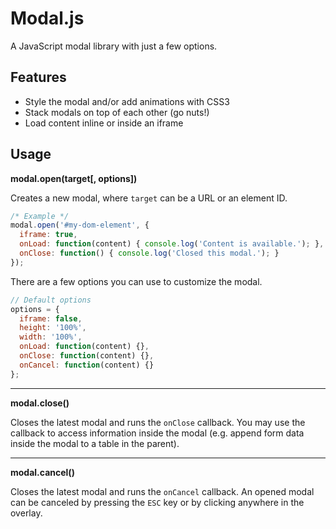# Modal.js
A JavaScript modal library with just a few options.

## Features
* Style the modal and/or add animations with CSS3
* Stack modals on top of each other (go nuts!)
* Load content inline or inside an iframe

## Usage
**modal.open(target[, options])**

Creates a new modal, where `target` can be a URL or an element ID.

```javascript
/* Example */
modal.open('#my-dom-element', {
  iframe: true,
  onLoad: function(content) { console.log('Content is available.'); },
  onClose: function() { console.log('Closed this modal.'); }
});
```

There are a few options you can use to customize the modal.

```javascript
// Default options
options = {
  iframe: false,
  height: '100%',
  width: '100%',
  onLoad: function(content) {},
  onClose: function(content) {},
  onCancel: function(content) {}
};
```

---

**modal.close()**

Closes the latest modal and runs the `onClose` callback. You may use the callback to access information inside the modal (e.g. append form data inside the modal to a table in the parent).

---

**modal.cancel()**

Closes the latest modal and runs the `onCancel` callback. An opened modal can be canceled by pressing the `ESC` key or by clicking anywhere in the overlay.
